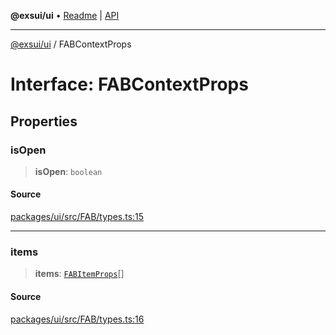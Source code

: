 **@exsui/ui** • [Readme](../README.md) \| [API](../globals.md)

***

[@exsui/ui](../README.md) / FABContextProps

# Interface: FABContextProps

## Properties

### isOpen

> **isOpen**: `boolean`

#### Source

[packages/ui/src/FAB/types.ts:15](https://github.com/dirheimerb/exsui/blob/c97dab6/packages/ui/src/FAB/types.ts#L15)

***

### items

> **items**: [`FABItemProps`](FABItemProps.md)[]

#### Source

[packages/ui/src/FAB/types.ts:16](https://github.com/dirheimerb/exsui/blob/c97dab6/packages/ui/src/FAB/types.ts#L16)
